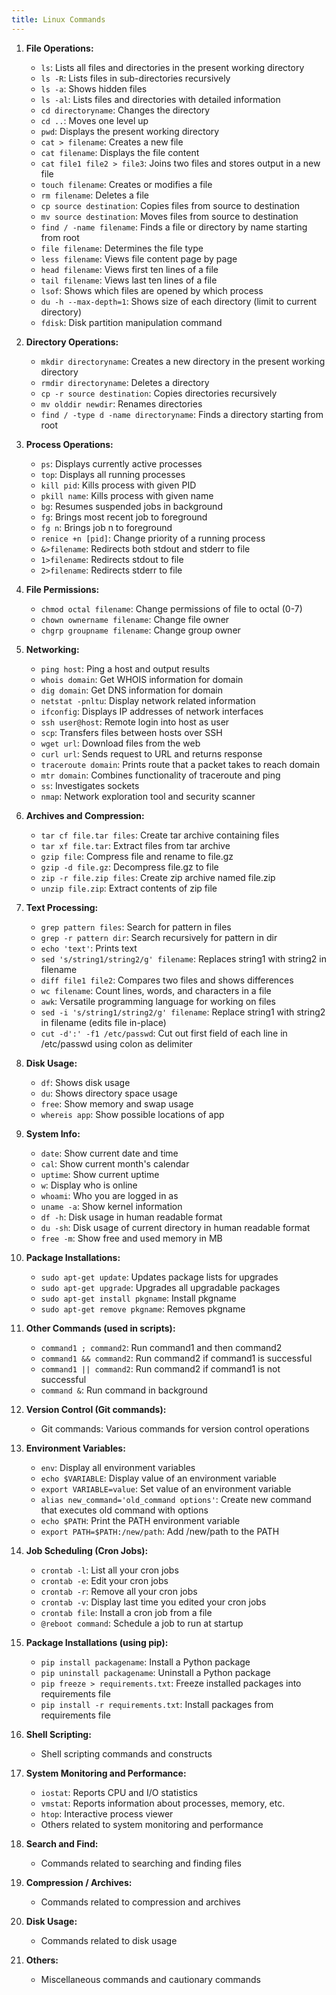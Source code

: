 ```yaml
---
title: Linux Commands
---
```

1. **File Operations:**
   - `ls`: Lists all files and directories in the present working directory
   - `ls -R`: Lists files in sub-directories recursively
   - `ls -a`: Shows hidden files
   - `ls -al`: Lists files and directories with detailed information
   - `cd directoryname`: Changes the directory
   - `cd ..`: Moves one level up
   - `pwd`: Displays the present working directory
   - `cat > filename`: Creates a new file
   - `cat filename`: Displays the file content
   - `cat file1 file2 > file3`: Joins two files and stores output in a new file
   - `touch filename`: Creates or modifies a file
   - `rm filename`: Deletes a file
   - `cp source destination`: Copies files from source to destination
   - `mv source destination`: Moves files from source to destination
   - `find / -name filename`: Finds a file or directory by name starting from root
   - `file filename`: Determines the file type
   - `less filename`: Views file content page by page
   - `head filename`: Views first ten lines of a file
   - `tail filename`: Views last ten lines of a file
   - `lsof`: Shows which files are opened by which process
   - `du -h --max-depth=1`: Shows size of each directory (limit to current directory)
   - `fdisk`: Disk partition manipulation command

2. **Directory Operations:**
   - `mkdir directoryname`: Creates a new directory in the present working directory
   - `rmdir directoryname`: Deletes a directory
   - `cp -r source destination`: Copies directories recursively
   - `mv olddir newdir`: Renames directories
   - `find / -type d -name directoryname`: Finds a directory starting from root

3. **Process Operations:**
   - `ps`: Displays currently active processes
   - `top`: Displays all running processes
   - `kill pid`: Kills process with given PID
   - `pkill name`: Kills process with given name
   - `bg`: Resumes suspended jobs in background
   - `fg`: Brings most recent job to foreground
   - `fg n`: Brings job n to foreground
   - `renice +n [pid]`: Change priority of a running process
   - `&>filename`: Redirects both stdout and stderr to file
   - `1>filename`: Redirects stdout to file
   - `2>filename`: Redirects stderr to file

4. **File Permissions:**
   - `chmod octal filename`: Change permissions of file to octal (0-7)
   - `chown ownername filename`: Change file owner
   - `chgrp groupname filename`: Change group owner

5. **Networking:**
   - `ping host`: Ping a host and output results
   - `whois domain`: Get WHOIS information for domain
   - `dig domain`: Get DNS information for domain
   - `netstat -pnltu`: Display network related information
   - `ifconfig`: Displays IP addresses of network interfaces
   - `ssh user@host`: Remote login into host as user
   - `scp`: Transfers files between hosts over SSH
   - `wget url`: Download files from the web
   - `curl url`: Sends request to URL and returns response
   - `traceroute domain`: Prints route that a packet takes to reach domain
   - `mtr domain`: Combines functionality of traceroute and ping
   - `ss`: Investigates sockets
   - `nmap`: Network exploration tool and security scanner

6. **Archives and Compression:**
   - `tar cf file.tar files`: Create tar archive containing files
   - `tar xf file.tar`: Extract files from tar archive
   - `gzip file`: Compress file and rename to file.gz
   - `gzip -d file.gz`: Decompress file.gz to file
   - `zip -r file.zip files`: Create zip archive named file.zip
   - `unzip file.zip`: Extract contents of zip file

7. **Text Processing:**
   - `grep pattern files`: Search for pattern in files
   - `grep -r pattern dir`: Search recursively for pattern in dir
   - `echo 'text'`: Prints text
   - `sed 's/string1/string2/g' filename`: Replaces string1 with string2 in filename
   - `diff file1 file2`: Compares two files and shows differences
   - `wc filename`: Count lines, words, and characters in a file
   - `awk`: Versatile programming language for working on files
   - `sed -i 's/string1/string2/g' filename`: Replace string1 with string2 in filename (edits file in-place)
   - `cut -d':' -f1 /etc/passwd`: Cut out first field of each line in /etc/passwd using colon as delimiter

8. **Disk Usage:**
   - `df`: Shows disk usage
   - `du`: Shows directory space usage
   - `free`: Show memory and swap usage
   - `whereis app`: Show possible locations of app

9. **System Info:**
   - `date`: Show current date and time
   - `cal`: Show current month's calendar
   - `uptime`: Show current uptime
   - `w`: Display who is online
   - `whoami`: Who you are logged in as
   - `uname -a`: Show kernel information
   - `df -h`: Disk usage in human readable format
   - `du -sh`: Disk usage of current directory in human readable format
   - `free -m`: Show free and used memory in MB

10. **Package Installations:**
    - `sudo apt-get update`: Updates package lists for upgrades
    - `sudo apt-get upgrade`: Upgrades all upgradable packages
    - `sudo apt-get install pkgname`: Install pkgname
    - `sudo apt-get remove pkgname`: Removes pkgname

11. **Other Commands (used in scripts):**
    - `command1 ; command2`: Run command1 and then command2
    - `command1 && command2`: Run command2 if command1 is successful
    - `command1 || command2`: Run command2 if command1 is not successful
    - `command &`: Run command in background

12. **Version Control (Git commands):**
    - Git commands: Various commands for version control operations

13. **Environment Variables:**
    - `env`: Display all environment variables
    - `echo $VARIABLE`: Display value of an environment variable
    - `export VARIABLE=value`: Set value of an environment variable
    - `alias new_command='old_command options'`: Create new command that executes old command with options
    - `echo $PATH`: Print the PATH environment variable
    - `export PATH=$PATH:/new/path`: Add /new/path to the PATH

14. **Job Scheduling (Cron Jobs):**
    - `crontab -l`: List all your cron jobs
    - `crontab -e`: Edit your cron jobs
    - `crontab -r`: Remove all your cron jobs
    - `crontab -v`: Display last time you edited your cron jobs
    - `crontab file`: Install a cron job from a file
    - `@reboot command`: Schedule a job to run at startup

15. **Package Installations (using pip):**
    - `pip install packagename`: Install a Python package
    - `pip uninstall packagename`: Uninstall a Python package
    - `pip freeze > requirements.txt`: Freeze installed packages into requirements file
    - `pip install -r requirements.txt`: Install packages from requirements file

16. **Shell Scripting:**
    - Shell scripting commands and constructs

17. **System Monitoring and Performance:**
    - `iostat`: Reports CPU and I/O statistics
    - `vmstat`: Reports information about processes, memory, etc.
    - `htop`: Interactive process viewer
    - Others related to system monitoring and performance

18. **Search and Find:**
    - Commands related to searching and finding files

19. **Compression / Archives:**
    - Commands related to compression and archives

20. **Disk Usage:**
    - Commands related to disk usage

21. **Others:**
    - Miscellaneous commands and cautionary commands
